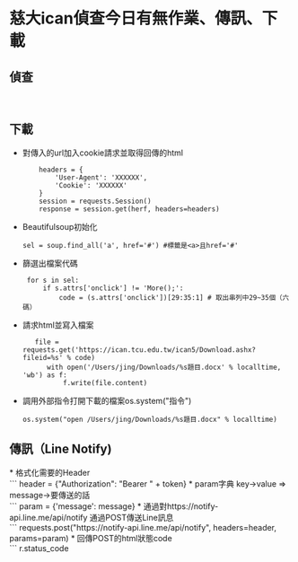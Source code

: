 <h1>慈大ican偵查今日有無作業、傳訊、下載</h1>
<h2>偵查</h2>



<br><h2>下載</h2>
* 對傳入的url加入cookie請求並取得回傳的html

  ```herf = url
      headers = {
          'User-Agent': 'XXXXXX',
          'Cookie': 'XXXXXX'
      }
      session = requests.Session()
      response = session.get(herf, headers=headers)
* Beautifulsoup初始化

    ```soup = BeautifulSoup(response.text, "html.parser")
    sel = soup.find_all('a', href='#') #標籤是<a>且href='#'
* 篩選出檔案代碼

   ```# onclick = javascript:flv_filedownload('XXXXXX'); 原始取得的指令
    for s in sel:
        if s.attrs['onclick'] != 'More();':  
            code = (s.attrs['onclick'])[29:35:1] # 取出串列中29~35個（六碼）
* 請求html並寫入檔案
    ```with open("檔名","寫入方式")
       file = requests.get('https://ican.tcu.edu.tw/ican5/Download.ashx?fileid=%s' % code)
          with open('/Users/jing/Downloads/%s題目.docx' % localltime, 'wb') as f:  
              f.write(file.content)
* 調用外部指令打開下載的檔案os.system("指令")<br>
  ```
  os.system("open /Users/jing/Downloads/%s題目.docx" % localltime)
  ```
    

<h2>傳訊（Line Notify)</h2>
* 格式化需要的Header<br>
  ```
  header = {"Authorization": "Bearer " + token}
* param字典 key->value => message->要傳送的話<br>
  ```
  param = {'message': message}
* 通過對https://notify-api.line.me/api/notify 通過POST傳送Line訊息<br>
  ```
  requests.post("https://notify-api.line.me/api/notify", headers=header, params=param)
* 回傳POST的html狀態code<br>
  ```
  r.status_code